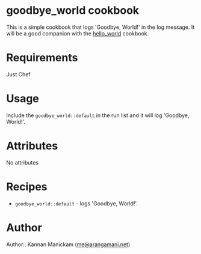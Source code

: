 # goodbye_world cookbook

This is a simple cookbook that logs 'Goodbye, World!' in the log message. It will be a good companion with the
[hello_world](https://github.com/caryp-cookbooks/hello_world) cookbook.

# Requirements

Just Chef

# Usage

Include the `goodbye_world::default` in the run list and it will log 'Goodbye, World!'.

# Attributes
 No attributes

# Recipes

* `goodbye_world::default` - logs 'Goodbye, World!'.

# Author

Author:: Kannan Manickam (<me@arangamani.net>)
